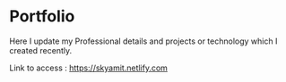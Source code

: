 # Portfolio

Here I update my Professional details and projects or technology which I created recently.

Link to access : https://skyamit.netlify.com
